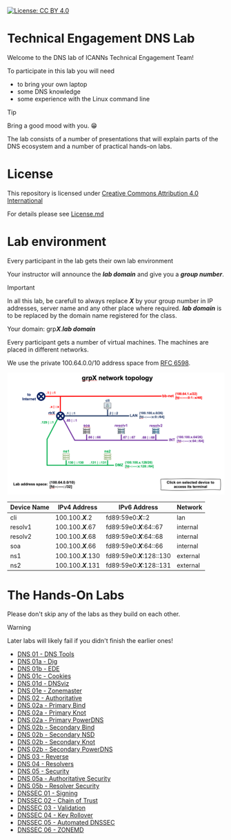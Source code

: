 [![License: CC BY 4.0](https://img.shields.io/badge/License-CC%20BY%204.0-lightgrey.svg)](https://creativecommons.org/licenses/by/4.0/)

# Technical Engagement DNS Lab

Welcome to the DNS lab of ICANNs Technical Engagement Team!

To participate in this lab you will need 

- to bring your own laptop
- some DNS knowledge
- some experience with the Linux command line

> [!TIP] 
> Bring a good mood with you. :grin:

The lab consists of a number of presentations that will explain
parts of the DNS ecosystem and a number of practical hands-on labs.

# License

This repository is licensed under [Creative Commons Attribution 4.0 International](https://creativecommons.org/licenses/by/4.0)

For details please see [License.md](License.md)

# Lab environment

Every participant in the lab gets their own lab environment

Your instructor will announce the ***lab domain*** and give you a ***group number***.

> [!IMPORTANT]
>
> In all this lab, be carefull to always replace ***X*** by your group
> number in IP addresses, server name and any other place where
> required. ***lab domain*** is to be replaced by the 
> domain name registered for the class.

Your domain: grp***X***.***lab domain***

Every participant gets a number of virtual machines. The machines are placed in different networks.

We use the private 100.64.0.0/10 address space from [RFC 6598](https://www.rfc-editor.org/rfc/rfc6598).

![network topology](img/topology.png)

| Device Name   | IPv4 Address          | IPv6 Address                | Network  |
| ------------- | --------------------- | --------------------------- | -------- |
| cli           | 100.100.***X***.2     | fd89:59e0:***X***::2        | lan      |
| resolv1       | 100.100.***X***.67    | fd89:59e0:***X***:64::67    | internal |
| resolv2       | 100.100.***X***.68    | fd89:59e0:***X***:64::68    | internal |
| soa           | 100.100.***X***.66    | fd89:59e0:***X***:64::66    | internal |
| ns1           | 100.100.***X***.130   | fd89:59e0:***X***:128::130  | external |
| ns2           | 100.100.***X***.131   | fd89:59e0:***X***:128::131  | external |

# The Hands-On Labs

Please don't skip any of the labs as they build on each other. 

> [!WARNING]
> Later labs will likely fail if you didn't finish the earlier ones!

- [DNS 01 - DNS Tools](DNS%2001%20-%20DNS%20Tools.md)
- [DNS 01a - Dig](DNS%2001a%20-%20Dig.md)
- [DNS 01b - EDE](DNS%2001b%20-%20EDE.md)
- [DNS 01c - Cookies](DNS%2001c%20-Cookies%20.md)
- [DNS 01d - DNSviz](DNS%2001d%20-%20DNSviz.md)
- [DNS 01e - Zonemaster](DNS%2001e%20-%20Zonemaster.md)
- [DNS 02 - Authoritative](DNS%2002%20-%20Authoritative.md)
- [DNS 02a - Primary Bind](DNS%2002a%20-%20Primary%20Bind.md)
- [DNS 02a - Primary Knot](DNS%2002a%20-%20Primary%20Knot.md)
- [DNS 02a - Primary PowerDNS](DNS%2002a%20-%20Primary%20PowerDNS.md)
- [DNS 02b - Secondary Bind](DNS%2002b%20-%20Secondary%20Bind.md)
- [DNS 02b - Secondary NSD](DNS%200b%20-%20.Secondary%20NSDmd)
- [DNS 02b - Secondary Knot](DNS%2002b%20-%20Secondary%20Knot.md)
- [DNS 02b - Secondary PowerDNS](DNS%2002b%20-%20Secondary%20PowerDNS.md)
- [DNS 03 - Reverse](DNS%2003%20-%20Reverse.md)
- [DNS 04 - Resolvers](DNS%2004%20-%20Resolver.md)
- [DNS 05 - Security](DNS%2005%20-%20Security.md)
- [DNS 05a - Authoritative Security](DNS%2005a%20-%20Authoritative%20Security.md)
- [DNS 05b - Resolver Security](DNS%2005b%20-%20Resolver%20Security.md)
- [DNSSEC 01 - Signing](DNSSEC%2001%20-%20Signing.md)
- [DNSSEC 02 - Chain of Trust](DNSSEC%2002%20-%20Chain%20of%20Trust.md)
- [DNSSEC 03 - Validation](DNSSEC%2003%20-%20Validation.md)
- [DNSSEC 04 - Key Rollover](DNSSEC%2004%20-%20Key%20Rollover.md)
- [DNSSEC 05 - Automated DNSSEC](DNSSEC%2005%20-%20Automated%20DNSSEC.md)
- [DNSSEC 06 - ZONEMD](DNSSEC%2006%20-%20ZONEMD.md)
